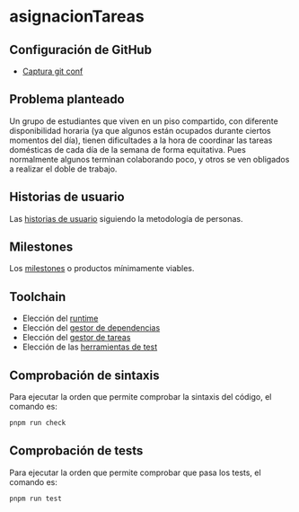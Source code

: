 # asignacionTareas

## Configuración de GitHub

- [Captura git conf](docs/iv-git-conf.png)

## Problema planteado

Un grupo de estudiantes que viven en un piso compartido, con diferente disponibilidad horaria (ya que algunos están ocupados durante ciertos momentos del día), tienen dificultades a la hora de coordinar las tareas domésticas de cada día de la semana de forma equitativa. Pues normalmente algunos terminan colaborando poco, y otros se ven obligados a realizar el doble de trabajo.

## Historias de usuario

Las [historias de usuario](docs/historias-usuario.md) siguiendo la metodología de personas.

## Milestones

Los [milestones](docs/milestones.md) o productos mínimamente viables.

## Toolchain

* Elección del [runtime](docs/runtime.md)
* Elección del [gestor de dependencias](docs/gestor-dependencias.md)
* Elección del [gestor de tareas](docs/gestor-tareas.md)
* Elección de las [herramientas de test](docs/herramientas-test.md)

## Comprobación de sintaxis

Para ejecutar la orden que permite comprobar la sintaxis del código, el comando es:
```bash
pnpm run check
```

## Comprobación de tests

Para ejecutar la orden que permite comprobar que pasa los tests, el comando es:
```bash
pnpm run test
```
